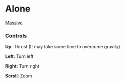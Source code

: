 # Alone
[Massive](https://cdn.rawgit.com/tobq/Alone/69bd923e/index.html)


### Controls

**Up**: Thrust (It may take some time to overcome gravity)

**Left**: Turn left

**Right**: Turn right


**Scroll**: Zoom
